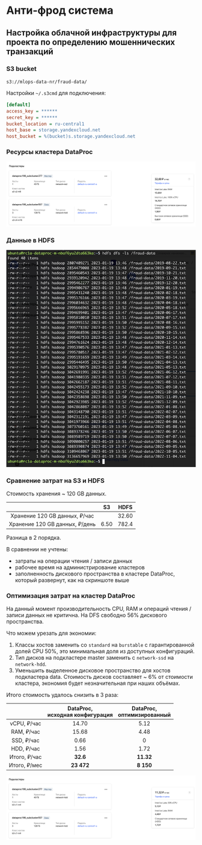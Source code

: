 # Анти-фрод система

## Настройка облачной инфраструктуры для проекта по определению мошеннических транзакций

### S3 bucket

```
s3://mlops-data-nr/fraud-data/
```

Настройки `~/.s3cmd` для подключения:

```ini
[default]
access_key = ******
secret_key = ******
bucket_location = ru-central1
host_base = storage.yandexcloud.net
host_bucket = %(bucket)s.storage.yandexcloud.net
```

### Ресурсы кластера DataProc

![DataProc resources](images/Screenshot%202023-01-19%20at%2015.34.58.png)

### Данные в HDFS

![HDFS anti-fraud](images/Screenshot%202023-01-19%20at%2016.53.32.png)

### Сравнение затрат на S3 и HDFS

Стоимость хранения ~ 120 GB данных.

|                                |          S3          |         HDFS         |
|:------------------------------:|:--------------------:|:--------------------:|
| Хранение 120 GB данных, ₽/час  |                      |        32.60         |
| Хранение 120 GB данных, ₽/день |         6.50         |        782.4         |

Разница в 2 порядка.

В сравнении не учтены:

- затраты на операции чтения / записи данных
- рабочее время на администрирование кластеров
- заполненность дискового пространства в кластере DataProc, который развернут, как на скриншоте выше

### Оптимизация затрат на кластер DataProc

На данный момент производительность CPU, RAM и операций чтения / записи данных не критична. На DFS свободно 56% дискового пространства.

Что можем урезать для экономии:

1. Классы хостов заменить со `standard` на `burstable` с гарантированной долей CPU 50%, это минимальная доля из доступных конфигураций.
2. Тип дисков на подкластере master заменить с `network-ssd` на `network-hdd`.
3. Уменьшить выделенное дисковое пространство для хостов подкластера data. Стоимость дисков составляет ~ 6% от стоимости кластера, экономия будет незначительная при наших объёмах.

Итого стоимость удалось снизить в 3 раза:

|               | DataProc,<br/>исходная конфигурация | DataProc,<br/>оптимизированный |
|:-------------:|:-----------------------------------:|:------------------------------:|
|  vCPU, ₽/час  |                14.70                |              5.12              |
|  RAM, ₽/час   |                15.68                |              4.48              |
|  SSD, ₽/час   |                0.66                 |               0                |
|  HDD, ₽/час   |                1.56                 |              1.72              |
| Итого,  ₽/час |              **32.6**               |           **11.32**            |
| Итого,  ₽/мес |             **23 472**              |           **8 150**            |

![DataProc cost optimization](images/Screenshot%202023-01-19%20at%2015.36.56.png)
